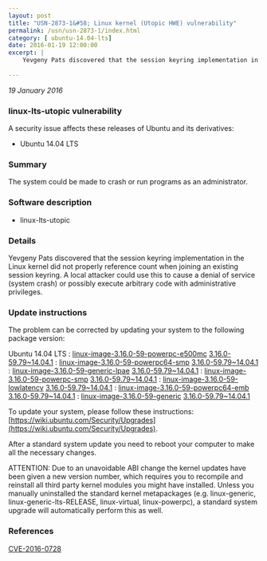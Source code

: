 ```yaml
---
layout: post
title: "USN-2873-1&#58; Linux kernel (Utopic HWE) vulnerability"
permalink: /usn/usn-2873-1/index.html
category: [ ubuntu-14.04-lts]
date: 2016-01-19 12:00:00
excerpt: |
    Yevgeny Pats discovered that the session keyring implementation in the Linux kernel did not properly reference count when joining an existing session keyring. A local attacker could use this to cause a denial of service (system crash) or possibly execute arbitrary code with administrative privileges. 
    
--- 
```

 
 

*19 January 2016*

### linux-lts-utopic vulnerability

A security issue affects these releases of Ubuntu and its derivatives:

* Ubuntu 14.04 LTS

### Summary

The system could be made to crash or run programs as an administrator. 

### Software description

* linux-lts-utopic 

### Details

Yevgeny Pats discovered that the session keyring implementation in the Linux kernel did not properly reference count when joining an existing session keyring. A local attacker could use this to cause a denial of service (system crash) or possibly execute arbitrary code with administrative privileges. 

### Update instructions

The problem can be corrected by updating your system to the following package version:

Ubuntu 14.04 LTS
 : [linux-image-3.16.0-59-powerpc-e500mc](https://launchpad.net/ubuntu/+source/linux-lts-utopic) <span> [3.16.0-59.79~14.04.1](https://launchpad.net/ubuntu/+source/linux-lts-utopic/3.16.0-59.79~14.04.1) </span> 
 : [linux-image-3.16.0-59-powerpc64-smp](https://launchpad.net/ubuntu/+source/linux-lts-utopic) <span> [3.16.0-59.79~14.04.1](https://launchpad.net/ubuntu/+source/linux-lts-utopic/3.16.0-59.79~14.04.1) </span> 
 : [linux-image-3.16.0-59-generic-lpae](https://launchpad.net/ubuntu/+source/linux-lts-utopic) <span> [3.16.0-59.79~14.04.1](https://launchpad.net/ubuntu/+source/linux-lts-utopic/3.16.0-59.79~14.04.1) </span> 
 : [linux-image-3.16.0-59-powerpc-smp](https://launchpad.net/ubuntu/+source/linux-lts-utopic) <span> [3.16.0-59.79~14.04.1](https://launchpad.net/ubuntu/+source/linux-lts-utopic/3.16.0-59.79~14.04.1) </span> 
 : [linux-image-3.16.0-59-lowlatency](https://launchpad.net/ubuntu/+source/linux-lts-utopic) <span> [3.16.0-59.79~14.04.1](https://launchpad.net/ubuntu/+source/linux-lts-utopic/3.16.0-59.79~14.04.1) </span> 
 : [linux-image-3.16.0-59-powerpc64-emb](https://launchpad.net/ubuntu/+source/linux-lts-utopic) <span> [3.16.0-59.79~14.04.1](https://launchpad.net/ubuntu/+source/linux-lts-utopic/3.16.0-59.79~14.04.1) </span> 
 : [linux-image-3.16.0-59-generic](https://launchpad.net/ubuntu/+source/linux-lts-utopic) <span> [3.16.0-59.79~14.04.1](https://launchpad.net/ubuntu/+source/linux-lts-utopic/3.16.0-59.79~14.04.1) </span> 

To update your system, please follow these instructions: [https://wiki.ubuntu.com/Security/Upgrades](https://wiki.ubuntu.com/Security/Upgrades).

After a standard system update you need to reboot your computer to make all the necessary changes.

ATTENTION: Due to an unavoidable ABI change the kernel updates have been given a new version number, which requires you to recompile and reinstall all third party kernel modules you might have installed. Unless you manually uninstalled the standard kernel metapackages (e.g. linux-generic, linux-generic-lts-RELEASE, linux-virtual, linux-powerpc), a standard system upgrade will automatically perform this as well. 

### References

 
 [CVE-2016-0728](http://people.ubuntu.com/~ubuntu-security/cve/CVE-2016-0728)
 

